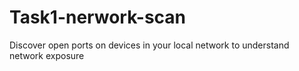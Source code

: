 # Task1-nerwork-scan
Discover open ports on devices in your local network to understand  network exposure
